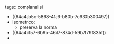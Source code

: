 tags:: complanalisi

- ((64a4ab5c-5868-41a6-b80b-7c930b300497))
- isometrico:
	- preserva la norma
- ((64a4b157-6b9b-46d7-874d-59b7f79f835f))
-